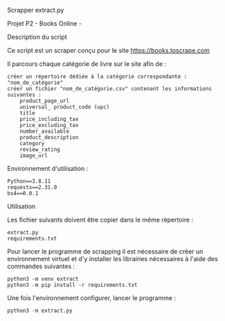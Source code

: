 Scrapper extract.py

Projet P2 - Books Online -

Description du script

Ce script est un scraper conçu pour le site https://books.toscrape.com

Il parcours chaque catégorie de livre sur le site afin de :

    créer un répertoire dédiée à la catégorie correspondante : "nom_de_catégorie"
    créer un fichier "nom_de_catégorie.csv" contenant les informations suivantes :
        product_page_url
        universal_ product_code (upc)
        title
        price_including_tax
        price_excluding_tax
        number_available
        product_description
        category
        review_rating
        image_url
  

Environnement d'utilisation :

    Python==3.8.11
    requests==2.31.0
    bs4==0.0.1

Utilisation

Les fichier suivants doivent être copier dans le même répertoire :

    extract.py
    requirements.txt

Pour lancer le programme de scrapping il est nécessaire de créer un environnement virtuel et d'y installer les librairies nécessaires à l'aide des commandes suivantes :

    python3 -m venv extract
    python3 -m pip install -r requirements.txt

Une fois l'environnement configurer, lancer le programme :

    python3 -m extract.py
